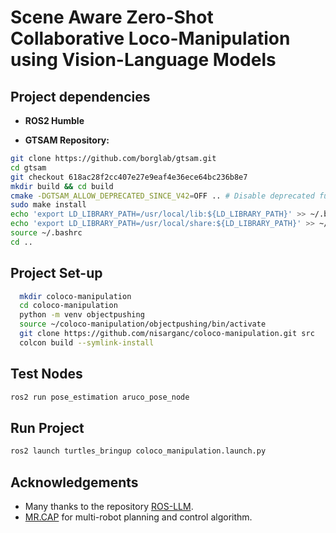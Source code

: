 # Scene Aware Zero-Shot Collaborative Loco-Manipulation using Vision-Language Models

## Project dependencies

- **ROS2 Humble**

- **GTSAM Repository:**
```bash
git clone https://github.com/borglab/gtsam.git
cd gtsam
git checkout 618ac28f2cc407e27e9eaf4e36ece64bc236b8e7
mkdir build && cd build
cmake -DGTSAM_ALLOW_DEPRECATED_SINCE_V42=OFF .. # Disable deprecated functionality for compatibility
sudo make install
echo 'export LD_LIBRARY_PATH=/usr/local/lib:${LD_LIBRARY_PATH}' >> ~/.bashrc
echo 'export LD_LIBRARY_PATH=/usr/local/share:${LD_LIBRARY_PATH}' >> ~/.bashrc
source ~/.bashrc
cd ..
```

## Project Set-up
```bash
  mkdir coloco-manipulation
  cd coloco-manipulation
  python -m venv objectpushing
  source ~/coloco-manipulation/objectpushing/bin/activate
  git clone https://github.com/nisarganc/coloco-manipulation.git src
  colcon build --symlink-install
```

## Test Nodes
```bash
ros2 run pose_estimation aruco_pose_node
```

## Run Project
```bash
ros2 launch turtles_bringup coloco_manipulation.launch.py
```

## Acknowledgements
- Many thanks to the repository [ROS-LLM](https://github.com/Auromix/ROS-LLM).
- [MR.CAP](https://github.com/h2jaafar/mr.cap) for multi-robot planning and control algorithm.